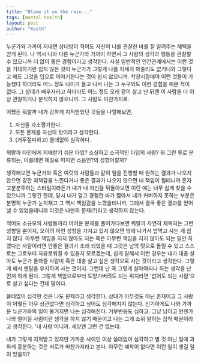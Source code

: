 ```yaml
---
title: "Blame it on the rain..."
tags: [mental health]
layout: post
author: "Keith"
---
```


누군가와 가까이 지내면 상대방이 적어도 자신이 나를 관찰한 바를 잘 알려주는 혜택을 얻게 된다. 나 역시 나와 다른 누군가와 가까이 하면서 그 사람의 생각과 행동을 관찰할 수 있으니까 더 없이 좋은 경험이라고 생각한다. 사실 일반적인 인간관계에서는 이런 것을 기대하기란 쉽지 않은 것이 누군가가 그렇게 나를 자세히 봐줄리도 없거니와 그렇다고 해도 그것을 입으로 이야기한다는 것이 쉽지 않으니까. 학창시절에야 이런 것들이 가능했다 하더라도 어느 정도 나이가 들고 나서 나는 그 누구와도 이런 경험을 해본 적이 없다. 그 상대가 배우자라고 하더라도 어느 정도 오래 같이 살고 난 뒤엔 이 사람을 더 이상 관찰하거나 분석하지 않으니까. 그 사람도 마찬가지로.

어쨌든 뭐랄까 내가 강하게 지적받았던 것들을 나열해보면,
1. 자신을 과소평가한다.
1. 모든 문제를 자신의 탓이라고 생각한다.
1. (거두절미하고) 쓸데없이 심각하다.

뭐랄까 타인에게 지배받기 쉬운 타입? 소심하고 소극적인 타입의 사람? 뭐 그런 류로 분류되는, 이를테면 체질로 따지면 소음인?의 성향이랄까?

생각해보면 누군가와 혹은 여럿의 사람들과 같이 일을 진행할 때 원하는 결과가 나오지 않으면 강한 죄책감을 느낀다거나 좋은 결과가 나오지 않으면 내 책임이 될테니까 혼자 고분분투하는 스타일이라든가 내가 내 자신을 뒤돌아보면 이런 예는 너무 쉽게 찾을 수 있으니까 그렇긴 한데, 당시 내가 알고 경험한 바가 짧아서 내가 커버하지 못하는 부분은 분명히 누군가 눈치채고 그 역시 책임감을 느꼈을테니까, 그래서 결국 좋은 결과를 얻어낼 수 있었을테니까 이것은 나만의 문제(?)라고 생각하지 않는다. 

적어도 소규모의 사람들끼리 어려운 문제를 풀어가다보면 뭐랄까 자연히 체득되는 그런 성향일 뿐이지, 오히려 이런 성향을 가지고 있지 않으면 밖에 나가서 밥먹고 사는 게 쉽지 않다. 아무런 책임을 지지 않아도 되는 혹은 아무런 책임을 지지 않아도 되는 일만 하겠다는 사람이라면 안좋은 결과가 초래 되었을 때 그것은 남의 탓으로 돌릴 수 있고 스스로는 그로부터 자유로워질 수 있을지 모르겠는데, 쉽게 말해서 이런 경우는 내가 대충 살아도 누군가 돌봐줄 사람이 혹은 대충 살고 싶은 생각으로 사는 것이라고 생각한다. 그렇게 해서 멘탈을 유지하며 사는 것이지. 그런데 난 꼭 그렇게 살아야되나 하는 생각을 난 먼저 하게 된다. 그렇게 책임으로부터 도망가버려도 되는 위치라면 '없어도 되는 사람'으로 살고 싶다는 건데 말이다. 

쓸데없이 심각한 것은 나도 문제라고 생각한다. 상대가 아무것도 아닌 존재이고 그 사람이 어떻든 아무 상관없다면 심각하고 싶어도 심각해지지 않는다. 신기하게도 나와 가까운 누군가와의 일이 불거지면 나는 심각해진다. 거부반응도 심하고. 그냥 남이고 언젠가 나와 멀어질 사람이란 생각을 하지 않기 때문이고 나는 그게 소위 말하는 집착 때문이라고 생각한다. '내 사람'이니까. 세상엔 그런 건 없는데. 

내가 그렇게 지적받고 있지만 가까운 사이인 이상 쓸데없이 심각하고 별 것 아닌 일에 과하게 흥분하는 것은 서로가 마찬가지라고 본다. 아무런 애착이 없다면 이런 일이 생길 일이 있을까?